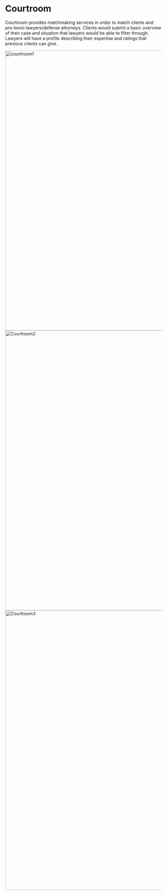 # Courtroom

Courtroom provides matchmaking services in order to match clients and pro-bono lawyers/defense attorneys. Clients would submit a basic overview of their case and situation 
that lawyers would be able to filter through. Lawyers will have a profile describing their expertise and ratings that previous clients can give.

<img width="506" alt="courtroom1" src="https://github.com/adam5841/Courtroom/assets/47879826/6f34f53a-a6c7-4fdd-86a8-0aa89906dd79" width="150" height="900">
<img width="506" alt="Courtroom2" src="https://github.com/adam5841/Courtroom/assets/47879826/b87f335f-c316-42b7-b232-c3b7230b9d95" width="150" height="900">
<img width="506" alt="Courtroom3" src="https://github.com/adam5841/Courtroom/assets/47879826/2e74a4e0-3c17-4f75-ab45-ffd781d7d1cb" width="150" height="900">
